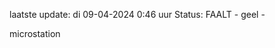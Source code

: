 laatste update: 
di 09-04-2024  0:46   uur 
Status: FAALT - geel - 
<div class="service Y">microstation</div>